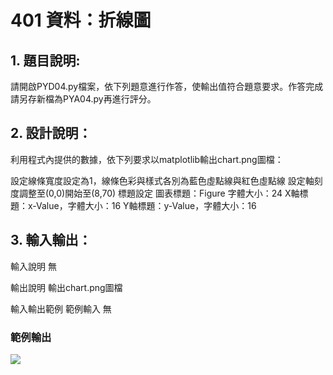 #  401 資料：折線圖
## 1. 題目說明:
請開啟PYD04.py檔案，依下列題意進行作答，使輸出值符合題意要求。作答完成請另存新檔為PYA04.py再進行評分。

## 2. 設計說明：
利用程式內提供的數據，依下列要求以matplotlib輸出chart.png圖檔：

設定線條寬度設定為1，線條色彩與樣式各別為藍色虛點線與紅色虛點線
設定軸刻度調整至(0,0)開始至(8,70)
標題設定
圖表標題：Figure 字體大小：24
X軸標題：x-Value，字體大小：16
Y軸標題：y-Value，字體大小：16
## 3. 輸入輸出：
輸入說明
無

輸出說明
輸出chart.png圖檔

輸入輸出範例
範例輸入
無

### 範例輸出
![](https://i.imgur.com/WgevwLU.png)
